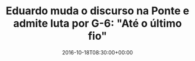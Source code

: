 ---
layout: post
title: "Eduardo muda o discurso na Ponte e admite luta por G-6: \"Até o último fio\""
date: 2016-10-18T08:30:00+00:00
external_link: "http://globoesporte.globo.com/sp/campinas-e-regiao/futebol/times/ponte-preta/noticia/2016/10/eduardo-muda-o-discurso-na-ponte-e-admite-luta-por-g-6-ate-o-ultimo-fio.html"
categories: news globo.com
---